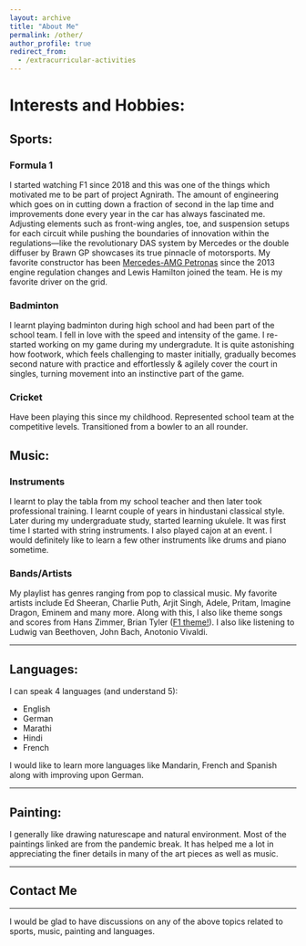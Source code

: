 ```yaml
---
layout: archive
title: "About Me"
permalink: /other/
author_profile: true
redirect_from:
  - /extracurricular-activities
---
```


# Interests and Hobbies:
## Sports: ##
### Formula 1
I started watching F1 since 2018 and this was one of the things which motivated me to be part of project Agnirath. The amount of engineering which goes on in cutting down a fraction of second in the lap time and improvements done every year in the car has always fascinated me. Adjusting elements such as front-wing angles, toe, and suspension setups for each circuit while pushing the boundaries of innovation within the regulations—like the revolutionary DAS system by Mercedes or the double diffuser by Brawn GP showcases its true pinnacle of motorsports. My favorite constructor has been [Mercedes-AMG Petronas](https://www.mercedesamgf1.com/) since the 2013 engine regulation changes and Lewis Hamilton joined the team. He is my favorite driver on the grid.

### Badminton
I learnt playing badminton during high school and had been part of the school team. I fell in love with the speed and intensity of the game. I re-started working on my game during my undergradute. It is quite astonishing how footwork, which feels challenging to master initially, gradually becomes second nature with practice and effortlessly & agilely cover the court in singles, turning movement into an instinctive part of the game. 

### Cricket
Have been playing this since my childhood. Represented school team at the competitive levels. Transitioned from a bowler to an all rounder.

<!-- ### Other sports I follow and play:
* Football: Liverpool and Bayern M&uuml;nchen (although I prefer Liverpool over Bayern when they compete in Champions League).
* Tennis: Roger Federer and Novak Djokovic (I know they are rivals!) -->

## Music: ##
### Instruments
I learnt to play the tabla from my school teacher and then later took professional training. I learnt couple of years in hindustani classical style. Later during my undergraduate study, started learning ukulele. It was first time I started with string instruments. I also played cajon at an event. I would definitely like to learn a few other instruments like drums and piano sometime.

### Bands/Artists
My playlist has genres ranging from pop to classical music. My favorite artists include Ed Sheeran, Charlie Puth, Arjit Singh, Adele, Pritam, Imagine Dragon, Eminem and many more. 
Along with this, I also like theme songs and scores from Hans Zimmer, Brian Tyler ([F1 theme!](https://www.youtube.com/watch?v=8AYy-BcjRXg)). I also like listening to Ludwig van Beethoven, John Bach, Anotonio Vivaldi.

<!-- ### Concerts:
Listening to live music has definitely moved up the things I like to do ever since I started playing multiple instruments. Appreciating the musicians skills 
List of concer -->

**************************************** 


## Languages: ##
I can speak 4 languages (and understand 5):
* English
* German
* Marathi
* Hindi
* French

I would like to learn more languages like Mandarin, French and Spanish along with improving upon German.


****************************************
## Painting: ##
I generally like drawing naturescape and natural environment. Most of the paintings linked are from the pandemic break. It has helped me a lot in appreciating the finer details in many of the art pieces as well as music.


****************************************
## Contact Me ##
****************************************
I would be glad to have discussions on any of the above topics related to sports, music, painting and languages.